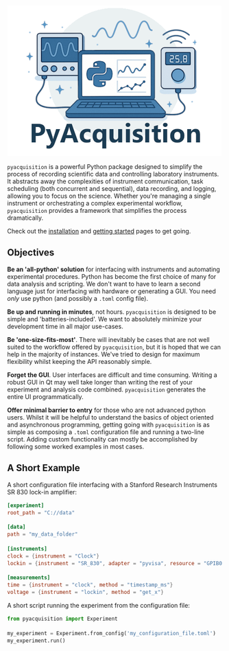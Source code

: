![PyAcquisition](docs/logo.png)

`pyacquisition` is a powerful Python package designed to simplify the process of recording scientific data and controlling laboratory instruments. It abstracts away the complexities of instrument communication, task scheduling (both concurrent and sequential), data recording, and logging, allowing you to focus on the science. Whether you're managing a single instrument or orchestrating a complex experimental workflow, `pyacquisition` provides a framework that simplifies the process dramatically.

Check out the [installation](basic/installation.md) and [getting started](basic/getting_started.md) pages to get going.

## Objectives

**Be an 'all-python' solution** for interfacing with instruments and automating experimental procedures. Python has become the first choice of many for data analysis and scripting. We don't want to have to learn a second language just for interfacing with hardware or generating a GUI. You need *only* use python (and possibly a `.toml` config file).

**Be up and running in minutes**, not hours. `pyacquisition` is designed to be simple and 'batteries-included'. We want to absolutely minimize your development time in all major use-cases.

**Be 'one-size-fits-most'**. There will inevitably be cases that are not well suited to the workflow offered by `pyacquisition`, but it is hoped that we can help in the majority of instances. We've tried to design for maximum flexibility whilst keeping the API reasonably simple.

**Forget the GUI**. User interfaces are difficult and time consuming. Writing a robust GUI in Qt may well take longer than writing the rest of your experiment and analysis code combined. `pyacquisition` generates the entire UI programmatically. 

**Offer minimal barrier to entry** for those who are not advanced python users. Whilst it will be helpful to understand the basics of object oriented and asynchronous programming, getting going with `pyacquisition` is as simple as composing a `.toml` configuration file and running a two-line script. Adding custom functionality can mostly be accomplished by following some worked examples in most cases.

## A Short Example

A short configuration file interfacing with a Stanford Research Instruments SR 830 lock-in amplifier:

```toml title="my_configuration_file.toml"
[experiment]
root_path = "C://data"

[data]
path = "my_data_folder"

[instruments]
clock = {instrument = "Clock"}
lockin = {instrument = "SR_830", adapter = "pyvisa", resource = "GPIB0:7:INSTR"}

[measurements]
time = {instrument = "clock", method = "timestamp_ms"}
voltage = {instrument = "lockin", method = "get_x"}
```

A short script running the experiment from the configuration file:

```python title="experiment_script.py"
from pyacquisition import Experiment

my_experiment = Experiment.from_config('my_configuration_file.toml')
my_experiment.run()
```

